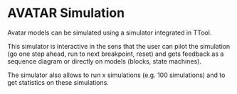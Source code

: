 # AVATAR Simulation

Avatar models can be simulated using a simulator integrated in TTool.

This simulator is interactive in the sens that the user can pilot the simulation (go one step ahead, run to next breakpoint, reset) and gets feedback as a sequence diagram or directly on models (blocks, state machines).

The simulator also allows to run x simulations (e.g. 100 simulations) and to get statistics on these simulations.
